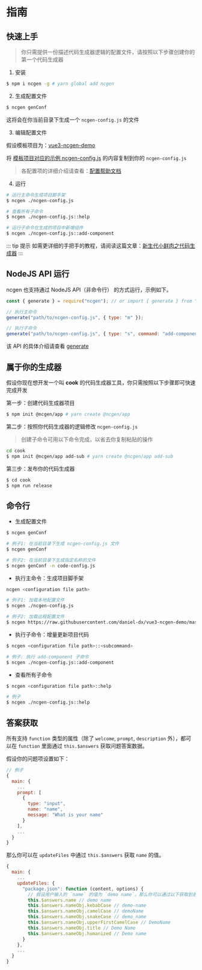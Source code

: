 # 指南

## 快速上手

> 你只需提供一份描述代码生成器逻辑的配置文件，请按照以下步骤创建你的第一个代码生成器

1. 安装

```sh
$ npm i ncgen -g # yarn global add ncgen
```

2. 生成配置文件

```sh
$ ncgen genConf
```

这将会在你当前目录下生成一个 `ncgen-config.js` 的文件

3. 编辑配置文件

假设模板项目为：[vue3-ncgen-demo](https://github.com/daniel-dx/vue3-ncgen-demo)

将 [模板项目对应的示例 ncgen-config.js](https://github.com/daniel-dx/vue3-ncgen-demo/blob/master/ncgen-config.js) 的内容复制到你的 `ncgen-config.js`

> 各配置项的详细介绍请查看：[配置帮助文档](config.html)

4. 运行

```sh
# 运行主命令生成项目脚手架
$ ncgen ./ncgen-config.js

# 查看所有子命令
$ ncgen ./ncgen-config.js::help

# 运行子命令在生成的项目中新增组件
$ ncgen ./ncgen-config.js::add-component
```

::: tip 提示
如需更详细的手把手的教程，请阅读这篇文章：[新生代小鲜肉之代码生成器](https://juejin.cn/post/6960427434235658277)
:::

## NodeJS API 运行

ncgen 也支持通过 NodeJS API（非命令行） 的方式运行，示例如下。

```js
const { generate } = require("ncgen"); // or import { generate } from "ncgen"

// 执行主命令
generate("path/to/ncgen-config.js", { type: "m" });

// 执行子命令
generate("path/to/ncgen-config.js", { type: "s", command: "add-component" });
```

该 API 的具体介绍请查看 [generate](/zh/API.html#generate-config-options-%E2%87%92-promise)

## 属于你的生成器

假设你现在想开发一个叫 **cook** 的代码生成器工具，你只需按照以下步骤即可快速完成开发

第一步：创建代码生成器项目

```sh
$ npm init @ncgen/app # yarn create @ncgen/app
```

第二步：按照你代码生成器的逻辑修改 `ncgen-config.js`

> 创建子命令可用以下命令完成，以省去你复制粘贴的操作

```sh
cd cook
$ npm init @ncgen/app add-sub # yarn create @ncgen/app add-sub
```

第三步：发布你的代码生成器

```sh
$ cd cook
$ npm run release
```

## 命令行

- 生成配置文件

```bash
$ ncgen genConf

# 例子1: 在当前目录下生成 ncgen-config.js 文件
$ ncgen genConf

# 例子2: 在当前目录下生成指定名称的文件
$ ncgen genConf -n code-config.js
```

- 执行主命令：生成项目脚手架

```bash
ncgen <configuration file path>

# 例子1: 加载本地配置文件
$ ncgen ./ncgen-config.js

# 例子2: 加载远程配置文件
$ ncgen https://raw.githubusercontent.com/daniel-dx/vue3-ncgen-demo/master/ncgen-config.js
```

- 执行子命令：增量更新项目代码

```bash
$ ncgen <configuration file path>::<subcommand>

# 例子: 执行 add-component 子命令
$ ncgen ./ncgen-config.js::add-component
```

- 查看所有子命令

```bash
$ ncgen <configuration file path>::help

# 例子
$ ncgen ./ncgen-config.js::help
```

## 答案获取

所有支持 `function` 类型的属性（除了 `welcome`, `prompt`, `description` 外），都可以在 `function` 里面通过 `this.$answers` 获取问题答案数据。

假设你的问题项设置如下：

```js
// 例子
{
  main: {
    ...
    prompt: [
      {
        type: "input",
        name: "name",
        message: "What is your name"
      }
    ],
    ...
  }
}
```

那么你可以在 `updateFiles` 中通过 `this.$answers` 获取 `name` 的值。

```js
{
  main: {
    ...
    updateFiles: {
      "package.json": function (content, options) {
        // 假设用户输入的 `name` 的值为 `demo name`，那么你可以通过以下获取到各种格式的值
        this.$answers.name // demo name
        this.$answers.nameObj.kebabCase // demo-name
        this.$answers.nameObj.camelCase // demoName
        this.$answers.nameObj.snakeCase // demo_name
        this.$answers.nameObj.upperFirstCamelCase // DemoName
        this.$answers.nameObj.title // Demo Name
        this.$answers.nameObj.humanized // Demo name
      }
    },
    ...
  }
}
```
